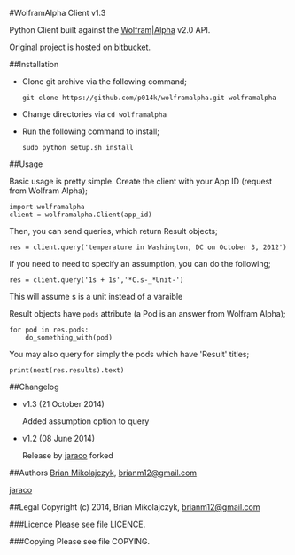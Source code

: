 #WolframAlpha Client
v1.3

Python Client built against the [Wolfram|Alpha](http://wolframalpha.com)
v2.0 API.

Original project is hosted on [bitbucket](http://bitbucket.org/jaraco/wolframalpha).

##Installation

* Clone git archive via the following command; 
  
  `git clone https://github.com/p014k/wolframalpha.git wolframalpha`
* Change directories via `cd wolframalpha`
* Run the following command to install;
  
  `sudo python setup.sh install`

##Usage

Basic usage is pretty simple. Create the client with your App ID (request from
Wolfram Alpha);

    import wolframalpha
    client = wolframalpha.Client(app_id)

Then, you can send queries, which return Result objects;

    res = client.query('temperature in Washington, DC on October 3, 2012')

If you need to need to specify an assumption, you can do the following;

    res = client.query('1s + 1s','*C.s-_*Unit-')

This will assume s is a unit instead of a varaible

Result objects have `pods` attribute (a Pod is an answer from Wolfram Alpha);

    for pod in res.pods:
        do_something_with(pod)

You may also query for simply the pods which have 'Result' titles;

    print(next(res.results).text)

##Changelog
* v1.3 (21 October 2014)

  Added assumption option to query

* v1.2 (08 June 2014)

  Release by [jaraco](http://bitbucket.org/jaraco/wolframalpha) forked

##Authors
[Brian Mikolajczyk](https://github.com/p014k), brianm12@gmail.com

[jaraco](http://bitbucket.org/jaraco/wolframalpha)

##Legal
Copyright (c) 2014, Brian Mikolajczyk, brianm12@gmail.com

###Licence
Please see file LICENCE.

###Copying
Please see file COPYING.

